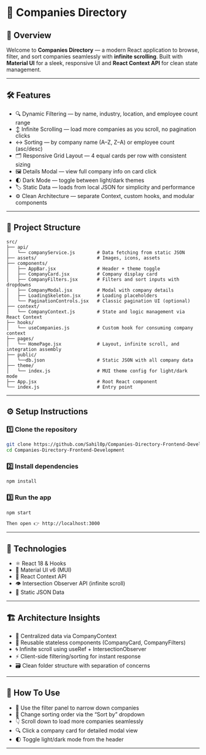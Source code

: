 # 🚀 Companies Directory

## 🌟 Overview
Welcome to **Companies Directory** — a modern React application to browse, filter, and sort companies seamlessly with **infinite scrolling**.
Built with **Material UI** for a sleek, responsive UI and **React Context API** for clean state management.

---

## 🛠️ Features
- 🔍  Dynamic Filtering — by name, industry, location, and employee count range
- ↕️  Infinite Scrolling — load more companies as you scroll, no pagination clicks
- ↔️  Sorting — by company name (A–Z, Z–A) or employee count (asc/desc)
- 🗂️  Responsive Grid Layout — 4 equal cards per row with consistent sizing
- 🖼️  Details Modal — view full company info on card click
- 🌓  Dark Mode — toggle between light/dark themes
- 🏷️  Static Data — loads from local JSON for simplicity and performance
- ⚙️  Clean Architecture — separate Context, custom hooks, and modular components  

---

## 📂 Project Structure
```text
src/
├── api/
│   └── companyService.js        # Data fetching from static JSON
├── assets/                      # Images, icons, assets
├── components/
│   ├── AppBar.jsx               # Header + theme toggle
│   ├── CompanyCard.jsx          # Company display card
│   ├── CompanyFilters.jsx       # Filters and sort inputs with dropdowns
│   ├── CompanyModal.jsx         # Modal with company details
│   ├── LoadingSkeleton.jsx      # Loading placeholders
│   └── PaginationControls.jsx   # Classic pagination UI (optional)
├── context/
│   └── CompanyContext.js        # State and logic management via React Context
├── hooks/
│   └── useCompanies.js          # Custom hook for consuming company context
├── pages/
│   └── HomePage.jsx             # Layout, infinite scroll, and integration assembly
├── public/
│   └──db.json                   # Static JSON with all company data
├── theme/
│   └── index.js                 # MUI theme config for light/dark mode
├── App.jsx                      # Root React component
└── index.js                     # Entry point
```

---

## ⚙️ Setup Instructions

### 1️⃣ Clone the repository
```bash
git clone https://github.com/Sahil0p/Companies-Directory-Frontend-Development
cd Companies-Directory-Frontend-Development
```

### 2️⃣ Install dependencies
```bash
npm install
```
### 3️⃣ Run the app
```bash
npm start

Then open 👉 http://localhost:3000
```
---

## 🧰 Technologies
- ⚛️  React 18 & Hooks
- 🎨  Material UI v6 (MUI)
- 🧩  React Context API
- 👁️  Intersection Observer API (infinite scroll)
- 💾  Static JSON Data

---

## 🏗️ Architecture Insights
- 📌  Centralized data via CompanyContext
- 🧱  Reusable stateless components (CompanyCard, CompanyFilters)
- 🌀  Infinite scroll using useRef + IntersectionObserver
- ⚡  Client-side filtering/sorting for instant response
- 🗃️  Clean folder structure with separation of concerns

---

## 🎯 How To Use
- 📝  Use the filter panel to narrow down companies
- 🔀  Change sorting order via the “Sort by” dropdown
- 👇  Scroll down to load more companies seamlessly
- 🔍  Click a company card for detailed modal view
- 🌓  Toggle light/dark mode from the header

---

